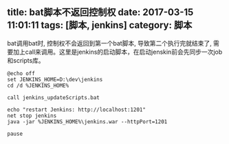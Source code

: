 title: bat脚本不返回控制权
date: 2017-03-15 11:01:11
tags: [脚本, jenkins]
category: 脚本
---
bat调用bat时, 控制权不会返回到第一个bat脚本, 导致第二个执行完就结束了, 需要加上call来调用。这里是jenkins的启动脚本，在启动jenskin前会先同步一次job和scripts库。
```
@echo off
set JENKINS_HOME=D:\dev\jenkins
cd /d %JENKINS_HOME%

call jenkins_updateScripts.bat

echo "restart Jenkins: http://localhost:1201"
net stop jenkins
java -jar %JENKINS_HOME%\jenkins.war --httpPort=1201

pause
```